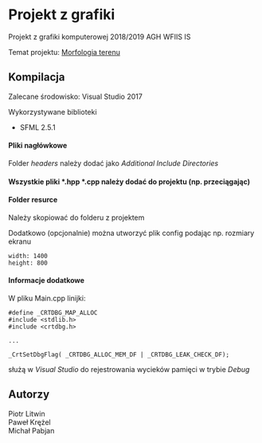 # Projekt z grafiki

Projekt z grafiki komputerowej 2018/2019 AGH WFIIS IS

Temat projektu: [Morfologia terenu](temat.pdf)

## Kompilacja

Zalecane środowisko: Visual Studio 2017

Wykorzystywane biblioteki
- SFML 2.5.1

#### Pliki nagłówkowe
Folder _headers_ należy dodać jako *Additional Include Directories*

#### Wszystkie pliki *.hpp *.cpp należy dodać do projektu (np. przeciągając)

#### Folder resurce
Należy skopiować do folderu z projektem  
  
Dodatkowo (opcjonalnie) można utworzyć plik config podając np. rozmiary ekranu
```
width: 1400
height: 800
```
#### Informacje dodatkowe
W pliku Main.cpp linijki:
```
#define _CRTDBG_MAP_ALLOC
#include <stdlib.h>
#include <crtdbg.h>

...

_CrtSetDbgFlag( _CRTDBG_ALLOC_MEM_DF | _CRTDBG_LEAK_CHECK_DF);
```
służą w *Visual Studio* do rejestrowania wycieków pamięci w trybie *Debug*
## Autorzy

Piotr Litwin  
Paweł Krężel  
Michał Pabjan  
